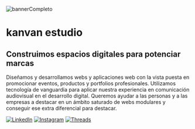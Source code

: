 ![bannerCompleto](https://github.com/user-attachments/assets/4e03ef9f-cc3c-4a39-bdb5-e718277f7db8)
# kanvan estudio
## Construimos espacios digitales para potenciar marcas

Diseñamos y desarrollamos webs y aplicaciones web con la vista puesta en promocionar eventos, productos y portfolios profesionales. Utilizamos tecnología de vanguardia para aplicar nuestra experiencia en comunicación audiovisual en el desarrollo digital. Queremos ayudar a las personas y a las empresas a destacar en un ámbito saturado de webs modulares y conseguir ese extra diferencial para destacar.

[![LinkedIn](https://img.shields.io/badge/LinkedIn-0077B5?style=for-the-badge&logo=linkedin&logoColor=white)](https://linkedin.com/company/kanvanestudio) [![Instagram](https://img.shields.io/badge/Instagram-E4405F?style=for-the-badge&logo=instagram&logoColor=white)](https://instagram.com/kanvanestudio) [![Threads](https://img.shields.io/badge/Threads-000000?style=for-the-badge&logo=threads&logoColor=white)](https://threads.net/kanvanestudio)

